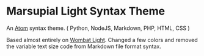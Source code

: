 #  Marsupial Light Syntax Theme

An [Atom](https://atom.io/) syntax theme. ( Python, NodeJS, Markdown, PHP, HTML, CSS )

Based almost entirely on [Wombat Light](https://github.com/promek/wombat-light-syntax). Changed a few colors and removed the variable text size code from Markdown file format syntax.
